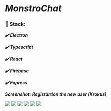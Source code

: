 # ***MonstroChat***

### :scroll: Stack:

   ***:heavy_check_mark: Electron***
   
   ***:heavy_check_mark: Typescript***
   
   ***:heavy_check_mark: React***
   
   ***:heavy_check_mark: Firebase***
   
   ***:heavy_check_mark: Express***

***Screenshot:***
***Registartion the new user (Krokus)***

![](https://lh3.googleusercontent.com/k5mNG4vWTXFpG3u3TPPIPBiMxaOLpC7RhdW8SOycYckfs8g6eypfzxJfETh0GGR-e9elCyQ0iCVudz9w7yASrPBymN_0jRW4kpUU6elM2mxMco3gU7qS28asQrysDTXDQAFvh1z1SgDCXF5h-B5U9KdNvtxSRZ-vXnmfeaXUW4yN1Lz7N1yH3h89mjrsTO-SJdZuLMOsD6wxN39GKw7iLdfv9n7lVdMbU570hLAmWQYVidYeIjOcCqJ5QVmZhPstXh3usW5xYJNFPzhEwTQH2PBC1msw0V7mF8MWOgk0TsUfveafK0CEVPE4H8g60RcP5FaGtbNvGOzAsN_Kt4IZ58JOeD-9clCtlMkD590u5b7zdp4GiauO4QJ9LNLfejIyOYh3KcKbmPOEQH-Vt2PLGVgIqt77xH4j5txJ7gT27LUgQJep-n44tirXpe9mMECiuG_X4RtVuGfjUdbjjyNrJZ0Hwo_tCyklu4wUneK1ZIYbsHh72JYm8BVqq5D2x9SxmyWh9VUv-M6CUj0xXMINFur0YKaHUpcgJ6ga8dvY9fgLYB9FNAJRyIVpiVIvNu4PwoHaJqjHA3B_LujdMLYpd3QPe9I2vN_0qRUMv5ohnfBOPb0D_oylsv1uOf_pOs1B8dHjzTXt7oUAkMA71iRzhIb-_dUaxum8Zerh8pMuj173DcmRlsbeTMWiqE8qJw=w310-h667-no)
![](https://lh3.googleusercontent.com/MKwO9mtOAkJ5wqZOyes5t5WQujYkJqUIeJzzdFT3mVdQKtL54AmygSMUjvWnUgaTTUMsbYMC3_7odvzFSaEityiT0vWtnd0STooNxChDG820nhSkNk_mPZ_pHCtkwXp4m-bRkNGrGlc0xNw6AiG_YEe9Bbr4L3exibBvCdtLoq-KfJRJElPUnJMCK--8-jfHQ9LNItlFjV71PTIShJZ4EfM-O6Whz2CyTHQxsk_27GnbRq501BdMAPDhvP52rZCGHWvytflmolDnOvhugx5Z6Bq5yWIgB8vcKbkIDIa86GpA3gV--RTF0Sz54qF2h-hRFVvkNTBG-T48wKTAGdM7taut7AA6hAoDt7hqGWaP--0Wqk4cMMboBLmAjNgllJy62q9O7o3RfNzXRxgm8579LLr7xa0531NDpA1lDXvLGybRltM7WpTQdDtUbqppzjoznn58Aw0pVWRLUKkvgXG_o8yuJ3FJfmCgjMwjwxpYijNaMA0sYUyg-eJFhztdMQC_7xguzkrvBpGF-ST-sRpMBjEgG1mIflprOi58VtvZ24_IddCYe81Nt1w9xPoX5ypfZeua_nvGAk6WbZdLv4sQa3ewoTokcXoCrEdJsNFnNm1coEABh3oTyYbqfSmOibcmy9szLKXhDI0rdBrSYPibJUGyNL_olbAgySd4l3yDMQ7eraok-JKwpt0ab9zpFQ=w310-h667-no)
![](https://lh3.googleusercontent.com/kRdksbwJFzXKs8pj_FJpEEzxJgla9X2FnBqONQk90FgaIih6_8kojjLbtWFv4sE8VxJpPfZUtwoEp2JLI-L-r561NGCleQeBK3NpRkAWljy7Mw4UnygBINBHmgUeBa94SxoRKuhZ3vvttYaskgVXpI9586MRy-QhfA_N7E6vTTl_9wyyXh7g_628PN9QX10pbBjjA5hylu9gBF5GT56EzgIiiFtYY5iH_kzqZ-oYijM6xg19ZMKTwvncl16LNQFmyQ-r7UEL0gqCPOJ10KDO_AIv0_2OVvLURt7dPQ62VBC3_rS--K-hk6K-nRyPFBo5EYazYvGn4PHUsMNBEZ-IVBnuNdMtjZXc9UeeBpRRgMdI801rsSlk1E1XDEah4sd1VTf58YJPokElV8qzV7dtpMMpvkzjlMAMZM8hVK1Pg-5iFYTcbO9ywYz1GVgdpm_rZo5bbEy_YeS8DXTO0MVT8raF_RWmbl7R-iFCvZiXfHkP0f8qXs51r_4RIS5OrW0_WesOjT4AAHbprxfg1CjRglIdJlSKgOG6LJuVfpBXn_emxbw-GiP92HH-1v5nP0mDMn5TdLHg_qorlirR_o6gaqJqP31HvbIriJaXK91msXBGloBJRNtZ2MrInw0wQioN5nU6udepFbMHA7ekp9g66RWfbQp20MjXH4-nyXdm7J2XYcL0MMd1ntRQN0-9Ag=w310-h667-no)
![](https://lh3.googleusercontent.com/V5gVgMCD8Jv1u5lBE1IG7kEE-O8ryoI89tMzCiLAIqRyuIDCLdXS4UB0T5WOET3-bdyjoUtzmisT_ccW34hCzXbOvsV_DWJV82mWbY-lYf5OR8fF5QKeIzjWoN_cLQfjnCu6EmxhcRA4l_9BG0vhaxrK1Uw9_6H8W7fv6LqF9wyh2ngLCbRHHMfLfFdxXglltXQLDgmWjHx09Noic0GjHgDnK9gT2C0FIcjoRr5lDnrFNPpkqpK_4nmVNeek8lUgNqg4Tnx8JLFbiljpBB69lKei4kI-p_LYpEV7Fm91X-w_lUaP2I0bzOerXfgBlh3-1hxQHL3M-0Uc1EGqmrmZsUqUB1Q1iOSbW3e42GcNjk6vGIL_JCVYGyQRMPT5rvibvMnJW71XQbCQwMFXJLbh-jvzfWmyoMJiZuXsifAOrRxeHfxhiPkzpiDaOut6QFnlSc40K3zsW_L1wqYyUXp3rqWzPCJ8KDwY8pbcaPLf1c7Mm1M9GHfzOc0SEndHEJTGnBcA9lW51tkWbrpCQrz8UAjLm1tZiuUUsqth1w1SGTa7ziMLziQ61I-68WUOyQE5epbSCThmBCL6tufZZpYVJ3zoY03KRGXhWwOf3liqYHURnmZqx5VRYr-NjWdaTOzHdjemTtkR9j2uN7TSF59nzzQG-sFgP6-Aos9O9BtDsWxMXj-OGj01HYvCc0jlcw=w310-h667-no)
![](https://lh3.googleusercontent.com/K2ba6JjTHqWC4_NNHvsEmo_Wz4GXbdmr9r4BWMDsPxtjVKV2nejiAl50ae6N4ZZkfW1v0JKrmTHnPvj250uiU-0Zuj3WoiWT1dgAWLjJsJlkzVuqt3tZVH9oBjZD9QCTsonW5RmI-Vv2RD9hyT9c-5RAkNB0FNEitX_evGza99b0ZcF4_3YzAkTAVBOSXYNMD3cnyLp4-IvKYkmxWZw9kA-snxTUtwqyp0BbJwsxb2d7UNFUKPpa826oT52vjv2170HbzJwx4OFgTcms2GUCgCAgWkWhVVgu1MGKE8fXng5-Ollfb4VaKsh-BXpdkP6Hg2HRaKJNQxZOcWjqBefPej-swoGte9dFaSGejNR8Ty6UCwRVCALqbRt_XR1MfUTzaesi77DQakwlKKrx-2HQmDQYD7FILcZHKk4OtnJIRSjeHqllC4MnHCkUyK7spiEY572_D1-_gewuCEnJyx1prk8dzyZPz0KrQLsBc7tAmkK7F_Ve6TbIH5u_MHWExiYGTSbTqwSYVSBh1M2YuxkDu0WpIkM4dmep10s0H3LGwhKZxhHhk8NvM4J3CjDM8pcwiirYUwSMnDOb-Vtl00tNlA3zyCbsR8Vq3nV3d_Oc1wew31oKsCcNbZylHTqTokrTk8jbT-4s5Q2bvXUNAQJhmiGqGb6CyeB7fUK8CP0xPI31GWXCH1UnlUK1R9nlwg=w310-h667-no)
![](https://lh3.googleusercontent.com/TFatjx62Q_XzXHDU-hGPb3Rve9x85Lc7MkvtHdduKVJJ9SlIqNUmdfAnr0UA6sQvfmQnciOyE62gOeioHLyiLuZy6LS29Ls_WDqsdv6tYN4ea8mvqLuXW3WvynxdWk3ShepHoofPpuDQnyHEK8v1ug_NAJcDmMOJGrPYS8czvEU23lUbarWYcOkhYjT4mpbtWScUOo5EX7V13Nnr4umWpoFtXBScFMK7XVRDmDo_XqPFnXUWLyMb3QxlJY1t3gtd9yvkdzjM1G_yyvlTPi4h-8dCpqFFPHG9cdUftOfVETuOLY48zWNwCbzZI0lpLZQWgHND6vzj4EUnGUfgtr3c7yGgidEqOVqUedQCKljVXsJXKXZVnzZJ8IDumcAh_-2a8muiUhx4a2wGsMSC4uSETCXtrtD3uNdfL0NjNBpccSeEOtoZO94Ix7WEG572jLoQQYsWJE-qdy1YOYDc7dXizhB6E14LSORgQFJ8rPvJNoP1KfXzi-I2-9I9wtK2yA-Pqz7_frmLnOy9lGA20a__FneXDKlmFzfvnVyMJWRoEodIy-e8Rx7ODOKo20r0a4TQrYCLoIM0vU4v4bt_eWcbIFt15HfHkcFFj9TYlhHOGz30B0JtUuPBndumkqbxpO8m1oXjps-d9eSNPHuXSmVtb0DEq-cXYyNbbX9m2CYtEh71OmFZ7HgiP_xWRbwRJg=w310-h667-no)
